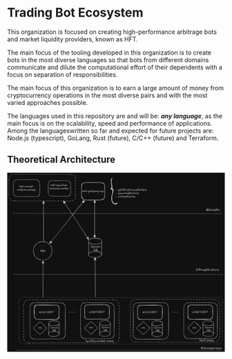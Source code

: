 # Trading Bot Ecosystem

This organization is focused on creating high-performance arbitrage bots and market liquidity providers, known as HFT.

The main focus of the tooling developed in this organization is to create bots in the most diverse languages ​​so that bots from different domains communicate and dilute the computational effort of their dependents with a focus on separation of responsibilities.

The main focus of this organization is to earn a large amount of money from cryptocurrency operations in the most diverse pairs and with the most varied approaches possible.

The languages ​​used in this repository are and will be: *<strong>any language</strong>*, as the main focus is on the scalability, speed and performance of applications. Among the languages ​​written so far and expected for future projects are: Node.js (typescript), GoLang, Rust (future), C/C++ (future) and Terraform.

## Theoretical Architecture

![Architecture](https://github.com/tarbbot/.github/blob/main/tbot.png)


